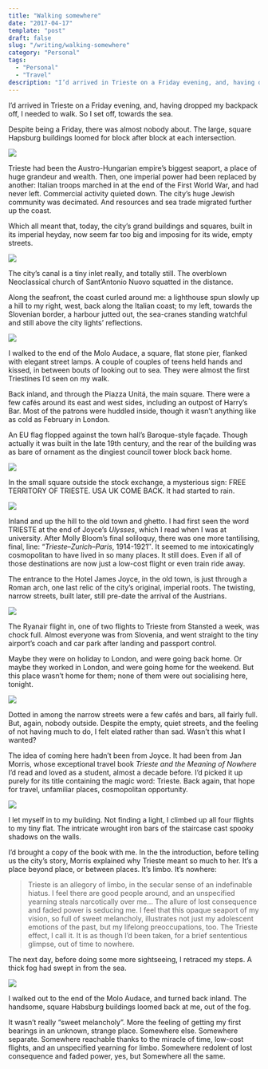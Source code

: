 ```yaml
---
title: "Walking somewhere"
date: "2017-04-17"
template: "post"
draft: false
slug: "/writing/walking-somewhere"
category: "Personal"
tags:
  - "Personal"
  - "Travel"
description: "I’d arrived in Trieste on a Friday evening, and, having dropped my backpack off, I needed to walk. So I set off, towards the sea."
---
```


I’d arrived in Trieste on a Friday evening, and, having dropped my backpack off, I needed to walk. So I set off, towards the sea.

Despite being a Friday, there was almost nobody about. The large, square Hapsburg buildings loomed for block after block at each intersection.

![](/media/walking-somewhere-1.jpg)

Trieste had been the Austro-Hungarian empire’s biggest seaport, a place of huge grandeur and wealth. Then, one imperial power had been replaced by another: Italian troops marched in at the end of the First World War, and had never left. Commercial activity quieted down. The city’s huge Jewish community was decimated. And resources and sea trade migrated further up the coast.

Which all meant that, today, the city’s grand buildings and squares, built in its imperial heyday, now seem far too big and imposing for its wide, empty streets.

![](/media/walking-somewhere-2.jpg)

The city’s canal is a tiny inlet really, and totally still. The overblown Neoclassical church of Sant’Antonio Nuovo squatted in the distance.

Along the seafront, the coast curled around me: a lighthouse spun slowly up a hill to my right, west, back along the Italian coast; to my left, towards the Slovenian border, a harbour jutted out, the sea-cranes standing watchful and still above the city lights’ reflections.

![](/media/walking-somewhere-3.jpg)

I walked to the end of the Molo Audace, a square, flat stone pier, flanked with elegant street lamps. A couple of couples of teens held hands and kissed, in between bouts of looking out to sea. They were almost the first Triestines I’d seen on my walk.

Back inland, and through the Piazza Unitá, the main square. There were a few cafés around its east and west sides, including an outpost of Harry’s Bar. Most of the patrons were huddled inside, though it wasn’t anything like as cold as February in London.

An EU flag flopped against the town hall’s Baroque-style façade. Though actually it was built in the late 19th century, and the rear of the building was as bare of ornament as the dingiest council tower block back home.

![](/media/walking-somewhere-4.jpg)

In the small square outside the stock exchange, a mysterious sign: FREE TERRITORY OF TRIESTE. USA UK COME BACK. It had started to rain.

![](/media/walking-somewhere-5.jpg)

Inland and up the hill to the old town and ghetto. I had first seen the word TRIESTE at the end of Joyce’s *Ulysses*, which I read when I was at university. After Molly Bloom’s final soliloquy, there was one more tantilising, final, line: “*Trieste*–*Zurich*–*Paris*, 1914-1921″. It seemed to me intoxicatingly cosmopolitan to have lived in so many places. It still does. Even if all of those destinations are now just a low-cost flight or even train ride away.

The entrance to the Hotel James Joyce, in the old town, is just through a Roman arch, one last relic of the city’s original, imperial roots. The twisting, narrow streets, built later, still pre-date the arrival of the Austrians.

![](/media/walking-somewhere-6.jpg)

The Ryanair flight in, one of two flights to Trieste from Stansted a week, was chock full. Almost everyone was from Slovenia, and went straight to the tiny airport’s coach and car park after landing and passport control.

Maybe they were on holiday to London, and were going back home. Or maybe they worked in London, and were going home for the weekend. But this place wasn’t home for them; none of them were out socialising here, tonight.

![](/media/walking-somewhere-7.jpg)

Dotted in among the narrow streets were a few cafés and bars, all fairly full. But, again, nobody outside. Despite the empty, quiet streets, and the feeling of not having much to do, I felt elated rather than sad. Wasn’t this what I wanted?

The idea of coming here hadn’t been from Joyce. It had been from Jan Morris, whose exceptional travel book *Trieste and the Meaning of Nowhere* I’d read and loved as a student, almost a decade before. I’d picked it up purely for its title containing the magic word: Trieste. Back again, that hope for travel, unfamiliar places, cosmopolitan opportunity.

![](/media/walking-somewhere-8.jpg)

I let myself in to my building. Not finding a light, I climbed up all four flights to my tiny flat. The intricate wrought iron bars of the staircase cast spooky shadows on the walls.

I’d brought a copy of the book with me. In the the introduction, before telling us the city’s story, Morris explained why Trieste meant so much to her. It’s a place beyond place, or between places. It’s limbo. It’s nowhere:

> Trieste is an allegory of limbo, in the secular sense of an indefinable hiatus. I feel there are good people around, and an unspecified yearning steals narcotically over me… The allure of lost consequence and faded power is seducing me. I feel that this opaque seaport of my vision, so full of sweet melancholy, illustrates not just my adolescent emotions of the past, but my lifelong preoccupations, too. The Trieste effect, I call it. It is as though I’d been taken, for a brief sententious glimpse, out of time to nowhere.  

The next day, before doing some more sightseeing, I retraced my steps. A thick fog had swept in from the sea.

![](/media/walking-somewhere-9.jpg)

I walked out to the end of the Molo Audace, and turned back inland. The handsome, square Habsburg buildings loomed back at me, out of the fog.

It wasn’t really “sweet melancholy”. More the feeling of getting my first bearings in an unknown, strange place. Somewhere else. Somewhere separate. Somewhere reachable thanks to the miracle of time, low-cost flights, and an unspecified yearning for limbo. Somewhere redolent of lost consequence and faded power, yes, but Somewhere all the same.
